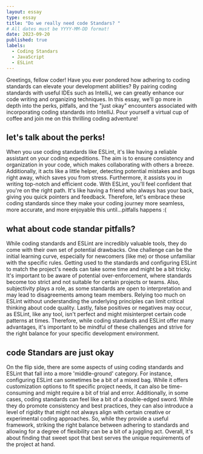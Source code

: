 ```yaml
---
layout: essay
type: essay
title: "Do we really need code Standars? "
# All dates must be YYYY-MM-DD format!
date: 2023-09-20
published: true
labels:
  - Coding Standars
  - JavaScript
  - ESLint
---
```


Greetings, fellow coder! Have you ever pondered how adhering to coding standards can elevate your development abilities? By pairing coding standards with useful IDEs such as IntelliJ, we can greatly enhance our code writing and organizing techniques. In this essay, we'll go more in depth into the perks, pitfalls, and the "just okay" encounters associated with incorporating coding standards into IntelliJ. Pour yourself a virtual cup of coffee and join me on this thrilling coding adventure!

## let's talk about the perks!

When you use coding standards like ESLint, it's like having a reliable assistant on your coding expeditions. The aim is to ensure consistency and organization in your code, which makes collaborating with others a breeze. Additionally, it acts like a little helper, detecting potential mistakes and bugs right away, which saves you from stress. Furthermore, it assists you in writing top-notch and efficient code. With ESLint, you'll feel confident that you're on the right path. It's like having a friend who always has your back, giving you quick pointers and feedback. Therefore, let's embrace these coding standards since they make your coding journey more seamless, more accurate, and more enjoyable this until...pitfalls happens :(

## what about code standar pitfalls?

While coding standards and ESLint are incredibly valuable tools, they do come with their own set of potential drawbacks. One challenge can be the initial learning curve, especially for newcomers (like me) or those unfamiliar with the specific rules. 
Getting used to the standards and configuring ESLint to match the project's needs can take some time and might be a bit tricky. It's important to be aware of potential over-enforcement, where standards become too strict and not suitable for certain projects or teams. Also, subjectivity plays a role, as some standards are open to interpretation and may lead to disagreements among team members. Relying too much on ESLint without understanding the underlying principles can limit critical thinking about code quality. Lastly, false positives or negatives may occur, as ESLint, like any tool, isn't perfect and might misinterpret certain code patterns at times. Therefore, while coding standards and ESLint offer many advantages, it's important to be mindful of these challenges and strive for the right balance for your specific development environment.

## code Standars are just okay

On the flip side, there are some aspects of using coding standards and ESLint that fall into a more 'middle-ground' category. For instance, configuring ESLint can sometimes be a bit of a mixed bag. While it offers customization options to fit specific project needs, it can also be time-consuming and might require a bit of trial and error. Additionally, in some cases, coding standards can feel like a bit of a double-edged sword. While they do promote consistency and best practices, they can also introduce a level of rigidity that might not always align with certain creative or experimental coding approaches. So, while they provide a useful framework, striking the right balance between adhering to standards and allowing for a degree of flexibility can be a bit of a juggling act. Overall, it's about finding that sweet spot that best serves the unique requirements of the project at hand.
